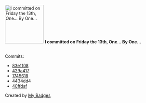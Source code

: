 <img src="https://my-badges.github.io/my-badges/friday-13.png" alt="I committed on Friday the 13th, One… By One…" title="I committed on Friday the 13th, One… By One…" width="128">
<strong>I committed on Friday the 13th, One… By One…</strong>
<br><br>

Commits:

- <a href="https://github.com/earnubs/field-notes/commit/83e1108508ff6288fa159cc983bb444dc475e839">83e1108</a>
- <a href="https://github.com/earnubs/field-notes/commit/429a417d54b3dda02323a5e5e5d477ddbc4e3484">429a417</a>
- <a href="https://github.com/earnubs/insolent-guacamole/commit/1745618e80d40dbca7c51d8245e30d9d3cd6a234">1745618</a>
- <a href="https://github.com/earnubs/insolent-guacamole/commit/4434dd4d81362ad1202b8ae896edcce7cf7a7403">4434dd4</a>
- <a href="https://github.com/earnubs/insolent-guacamole/commit/40ffdaf10ec6308ae5a6ea4c247ba44317ac95d9">40ffdaf</a>


Created by <a href="https://github.com/my-badges/my-badges">My Badges</a>